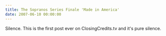 ```yaml
---
title: The Sopranos Series Finale 'Made in America'
date: 2007-06-10 00:00:00
---
```


Silence. This is the first post ever on ClosingCredits.tv and it's pure silence.